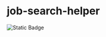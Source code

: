 # job-search-helper

![Static Badge](https://img.shields.io/badge/node-v20.11.0-brightgreen.svg?style=flat)
